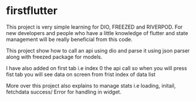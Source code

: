 # firstflutter

This project is very simple learning for DIO, FREEZED and RIVERPOD.
For new developers and people who have a little knowledge of flutter and state management will be really beneficial from this code.

This project show how to call an api using dio and parse it using json parser along with freezed package for models.

I have also added on first tab i.e index 0 the api call so when you will press fist tab  you will see data on screen from frist index of data list

More over this project also explains to manage stats i.e loading, initail, fetchdata success/ Error for handling in widget.

